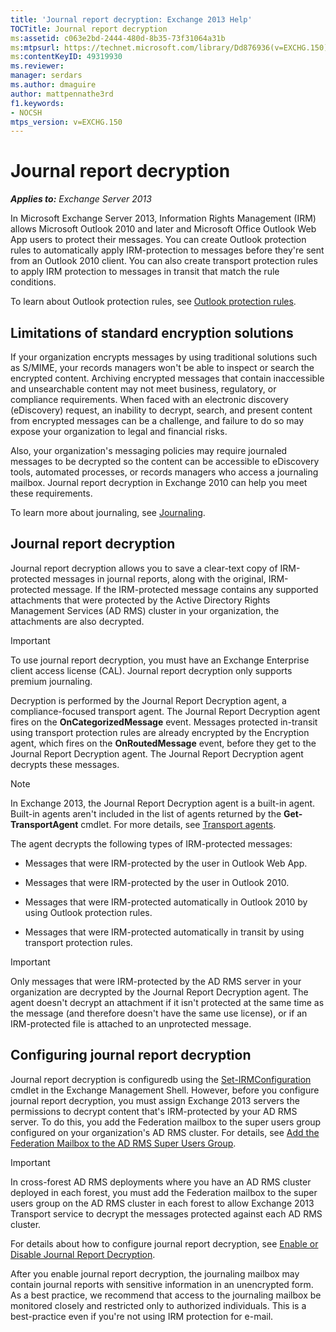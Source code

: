```yaml
---
title: 'Journal report decryption: Exchange 2013 Help'
TOCTitle: Journal report decryption
ms:assetid: c063e2bd-2444-480d-8b35-73f31064a31b
ms:mtpsurl: https://technet.microsoft.com/library/Dd876936(v=EXCHG.150)
ms:contentKeyID: 49319930
ms.reviewer: 
manager: serdars
ms.author: dmaguire
author: mattpennathe3rd
f1.keywords:
- NOCSH
mtps_version: v=EXCHG.150
---
```


# Journal report decryption

_**Applies to:** Exchange Server 2013_

In Microsoft Exchange Server 2013, Information Rights Management (IRM) allows Microsoft Outlook 2010 and later and Microsoft Office Outlook Web App users to protect their messages. You can create Outlook protection rules to automatically apply IRM-protection to messages before they're sent from an Outlook 2010 client. You can also create transport protection rules to apply IRM protection to messages in transit that match the rule conditions.

To learn about Outlook protection rules, see [Outlook protection rules](outlook-protection-rules-exchange-2013-help.md).

## Limitations of standard encryption solutions

If your organization encrypts messages by using traditional solutions such as S/MIME, your records managers won't be able to inspect or search the encrypted content. Archiving encrypted messages that contain inaccessible and unsearchable content may not meet business, regulatory, or compliance requirements. When faced with an electronic discovery (eDiscovery) request, an inability to decrypt, search, and present content from encrypted messages can be a challenge, and failure to do so may expose your organization to legal and financial risks.

Also, your organization's messaging policies may require journaled messages to be decrypted so the content can be accessible to eDiscovery tools, automated processes, or records managers who access a journaling mailbox. Journal report decryption in Exchange 2010 can help you meet these requirements.

To learn more about journaling, see [Journaling](journaling-exchange-2013-help.md).

## Journal report decryption

Journal report decryption allows you to save a clear-text copy of IRM-protected messages in journal reports, along with the original, IRM-protected message. If the IRM-protected message contains any supported attachments that were protected by the Active Directory Rights Management Services (AD RMS) cluster in your organization, the attachments are also decrypted.

> [!IMPORTANT]
> To use journal report decryption, you must have an Exchange Enterprise client access license (CAL). Journal report decryption only supports premium journaling.

Decryption is performed by the Journal Report Decryption agent, a compliance-focused transport agent. The Journal Report Decryption agent fires on the **OnCategorizedMessage** event. Messages protected in-transit using transport protection rules are already encrypted by the Encryption agent, which fires on the **OnRoutedMessage** event, before they get to the Journal Report Decryption agent. The Journal Report Decryption agent decrypts these messages.

> [!NOTE]
> In Exchange 2013, the Journal Report Decryption agent is a built-in agent. Built-in agents aren't included in the list of agents returned by the <STRONG>Get-TransportAgent</STRONG> cmdlet. For more details, see <A href="transport-agents-exchange-2013-help.md">Transport agents</A>.

The agent decrypts the following types of IRM-protected messages:

  - Messages that were IRM-protected by the user in Outlook Web App.

  - Messages that were IRM-protected by the user in Outlook 2010.

  - Messages that were IRM-protected automatically in Outlook 2010 by using Outlook protection rules.

  - Messages that were IRM-protected automatically in transit by using transport protection rules.

> [!IMPORTANT]
> Only messages that were IRM-protected by the AD&nbsp;RMS server in your organization are decrypted by the Journal Report Decryption agent. The agent doesn't decrypt an attachment if it isn't protected at the same time as the message (and therefore doesn't have the same use license), or if an IRM-protected file is attached to an unprotected message.

## Configuring journal report decryption

Journal report decryption is configuredb using the [Set-IRMConfiguration](https://docs.microsoft.com/powershell/module/exchange/Set-IRMConfiguration) cmdlet in the Exchange Management Shell. However, before you configure journal report decryption, you must assign Exchange 2013 servers the permissions to decrypt content that's IRM-protected by your AD RMS server. To do this, you add the Federation mailbox to the super users group configured on your organization's AD RMS cluster. For details, see [Add the Federation Mailbox to the AD RMS Super Users Group](add-the-federation-mailbox-to-the-ad-rms-super-users-group-exchange-2013-help.md).

> [!IMPORTANT]
> In cross-forest AD&nbsp;RMS deployments where you have an AD&nbsp;RMS cluster deployed in each forest, you must add the Federation mailbox to the super users group on the AD&nbsp;RMS cluster in each forest to allow Exchange 2013 Transport service to decrypt the messages protected against each AD&nbsp;RMS cluster.

For details about how to configure journal report decryption, see [Enable or Disable Journal Report Decryption](enable-or-disable-journal-report-decryption-exchange-2013-help.md).

After you enable journal report decryption, the journaling mailbox may contain journal reports with sensitive information in an unencrypted form. As a best practice, we recommend that access to the journaling mailbox be monitored closely and restricted only to authorized individuals. This is a best-practice even if you're not using IRM protection for e-mail.
